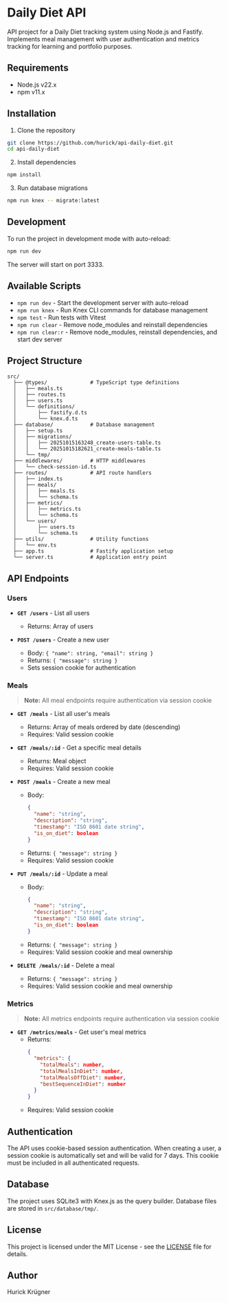 # Daily Diet API

API project for a Daily Diet tracking system using Node.js and Fastify. Implements meal management with user authentication and metrics tracking for learning and portfolio purposes.

## Requirements

- Node.js v22.x
- npm v11.x

## Installation

1. Clone the repository

```bash
git clone https://github.com/hurick/api-daily-diet.git
cd api-daily-diet
```

2. Install dependencies

```bash
npm install
```

3. Run database migrations

```bash
npm run knex -- migrate:latest
```

## Development

To run the project in development mode with auto-reload:

```bash
npm run dev
```

The server will start on port 3333.

## Available Scripts

- `npm run dev` - Start the development server with auto-reload
- `npm run knex` - Run Knex CLI commands for database management
- `npm test` - Run tests with Vitest
- `npm run clear` - Remove node_modules and reinstall dependencies
- `npm run clear:r` - Remove node_modules, reinstall dependencies, and start dev server

## Project Structure

```
src/
  ├── @types/              # TypeScript type definitions
  │   ├── meals.ts
  │   ├── routes.ts
  │   ├── users.ts
  │   └── definitions/
  │       ├── fastify.d.ts
  │       └── knex.d.ts
  ├── database/            # Database management
  │   ├── setup.ts
  │   ├── migrations/
  │   │   ├── 20251015163248_create-users-table.ts
  │   │   └── 20251015182621_create-meals-table.ts
  │   └── tmp/
  ├── middlewares/         # HTTP middlewares
  │   └── check-session-id.ts
  ├── routes/              # API route handlers
  │   ├── index.ts
  │   ├── meals/
  │   │   ├── meals.ts
  │   │   └── schema.ts
  │   ├── metrics/
  │   │   ├── metrics.ts
  │   │   └── schema.ts
  │   └── users/
  │       ├── users.ts
  │       └── schema.ts
  ├── utils/               # Utility functions
  │   └── env.ts
  ├── app.ts               # Fastify application setup
  └── server.ts            # Application entry point
```

## API Endpoints

### Users

- **`GET /users`** - List all users
  - Returns: Array of users

- **`POST /users`** - Create a new user
  - Body: `{ "name": string, "email": string }`
  - Returns: `{ "message": string }`
  - Sets session cookie for authentication

### Meals

> **Note:** All meal endpoints require authentication via session cookie

- **`GET /meals`** - List all user's meals
  - Returns: Array of meals ordered by date (descending)
  - Requires: Valid session cookie

- **`GET /meals/:id`** - Get a specific meal details
  - Returns: Meal object
  - Requires: Valid session cookie

- **`POST /meals`** - Create a new meal
  - Body:
    ```json
    {
      "name": "string",
      "description": "string",
      "timestamp": "ISO 8601 date string",
      "is_on_diet": boolean
    }
    ```
  - Returns: `{ "message": string }`
  - Requires: Valid session cookie

- **`PUT /meals/:id`** - Update a meal
  - Body:
    ```json
    {
      "name": "string",
      "description": "string",
      "timestamp": "ISO 8601 date string",
      "is_on_diet": boolean
    }
    ```
  - Returns: `{ "message": string }`
  - Requires: Valid session cookie and meal ownership

- **`DELETE /meals/:id`** - Delete a meal
  - Returns: `{ "message": string }`
  - Requires: Valid session cookie and meal ownership

### Metrics

> **Note:** All metrics endpoints require authentication via session cookie

- **`GET /metrics/meals`** - Get user's meal metrics
  - Returns:
    ```json
    {
      "metrics": {
        "totalMeals": number,
        "totalMealsInDiet": number,
        "totalMealsOffDiet": number,
        "bestSequenceInDiet": number
      }
    }
    ```
  - Requires: Valid session cookie

## Authentication

The API uses cookie-based session authentication. When creating a user, a session cookie is automatically set and will be valid for 7 days. This cookie must be included in all authenticated requests.

## Database

The project uses SQLite3 with Knex.js as the query builder. Database files are stored in `src/database/tmp/`.

## License

This project is licensed under the MIT License - see the [LICENSE](LICENSE) file for details.

## Author

Hurick Krügner
